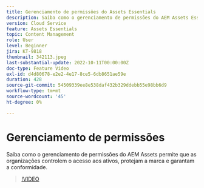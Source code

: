 ```yaml
---
title: Gerenciamento de permissões do Assets Essentials
description: Saiba como o gerenciamento de permissões do AEM Assets Essentials permite que as organizações controlem o acesso aos ativos, protejam a marca e garantam a conformidade.
version: Cloud Service
feature: Assets Essentials
topic: Content Management
role: User
level: Beginner
jira: KT-9818
thumbnail: 342113.jpeg
last-substantial-update: 2022-10-11T00:00:00Z
doc-type: Feature Video
exl-id: d4d80678-e2e2-4e17-8ce5-6db8651ae59e
duration: 428
source-git-commit: 54509339ee8e538daf432b329ddebb55e98bb6d9
workflow-type: tm+mt
source-wordcount: '45'
ht-degree: 0%

---
```


# Gerenciamento de permissões

Saiba como o gerenciamento de permissões do AEM Assets permite que as organizações controlem o acesso aos ativos, protejam a marca e garantam a conformidade.

>[!VIDEO](https://video.tv.adobe.com/v/342113?quality=12&learn=on)
